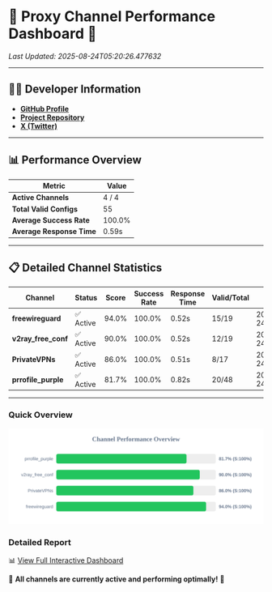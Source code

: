 # 🌟 Proxy Channel Performance Dashboard 🌟

_Last Updated: 2025-08-24T05:20:26.477632_

---

## 👩‍💻 Developer Information

- **[GitHub Profile](https://github.com/4n0nymou3)**  
- **[Project Repository](https://github.com/4n0nymou3/multi-proxy-config-fetcher)**  
- **[X (Twitter)](https://x.com/4n0nymou3)**  

---

## 📊 Performance Overview

| Metric                | Value       |
|-----------------------|-------------|
| **Active Channels**   | 4 / 4       |
| **Total Valid Configs** | 55          |
| **Average Success Rate** | 100.0%      |
| **Average Response Time** | 0.59s       |

---

## 📋 Detailed Channel Statistics

| Channel          | Status     | Score  | Success Rate | Response Time | Valid/Total | Last Success               |
|------------------|------------|--------|--------------|---------------|-------------|----------------------------|
| **freewireguard**  | ✅ Active  | 94.0%  | 100.0% | 0.52s         | 15/19       | 2025-08-24T05:20:26.475932 |
| **v2ray_free_conf**  | ✅ Active  | 90.0%  | 100.0% | 0.52s         | 12/19       | 2025-08-24T05:20:25.379814 |
| **PrivateVPNs**  | ✅ Active  | 86.0%  | 100.0% | 0.51s         | 8/17       | 2025-08-24T05:20:25.930113 |
| **prrofile_purple**  | ✅ Active  | 81.7%  | 100.0% | 0.82s         | 20/48       | 2025-08-24T05:20:24.786167 |

---

### Quick Overview
<div align="center">
  <a href="https://raw.githubusercontent.com/nullluser/NullRepo/refs/heads/main/assets/channel_stats_chart.svg">
    <img src="https://raw.githubusercontent.com/nullluser/NullRepo/refs/heads/main/assets/channel_stats_chart.svg" alt="Source Performance Statistics" width="800">
  </a>
</div>

### Detailed Report
📊 [View Full Interactive Dashboard](https://htmlpreview.github.io/?https://github.com/nullluser/NullRepo/blob/main/assets/performance_report.html)

🎉 **All channels are currently active and performing optimally!** 🎉
